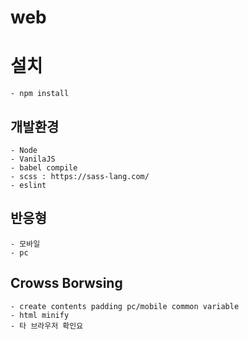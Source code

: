 # web

# 설치
	- npm install

## 개발환경
	- Node
	- VanilaJS
    - babel compile
	- scss : https://sass-lang.com/
    - eslint

## 반응형
	- 모바일
	- pc

## Crowss Borwsing
    - create contents padding pc/mobile common variable 
    - html minify
    - 타 브라우저 확인요


